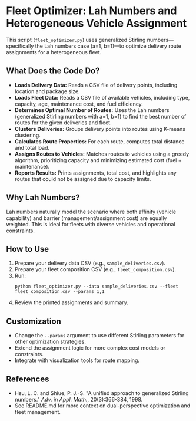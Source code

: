 # Fleet Optimizer: Lah Numbers and Heterogeneous Vehicle Assignment

This script (`fleet_optimizer.py`) uses generalized Stirling numbers—specifically the Lah numbers case (a=1, b=1)—to optimize delivery route assignments for a heterogeneous fleet.

## What Does the Code Do?

- **Loads Delivery Data:** Reads a CSV file of delivery points, including location and package size.
- **Loads Fleet Data:** Reads a CSV file of available vehicles, including type, capacity, age, maintenance cost, and fuel efficiency.
- **Determines Optimal Number of Routes:** Uses the Lah numbers (generalized Stirling numbers with a=1, b=1) to find the best number of routes for the given deliveries and fleet.
- **Clusters Deliveries:** Groups delivery points into routes using K-means clustering.
- **Calculates Route Properties:** For each route, computes total distance and total load.
- **Assigns Routes to Vehicles:** Matches routes to vehicles using a greedy algorithm, prioritizing capacity and minimizing estimated cost (fuel + maintenance).
- **Reports Results:** Prints assignments, total cost, and highlights any routes that could not be assigned due to capacity limits.

## Why Lah Numbers?

Lah numbers naturally model the scenario where both affinity (vehicle capability) and barrier (management/assignment cost) are equally weighted. This is ideal for fleets with diverse vehicles and operational constraints.

## How to Use

1. Prepare your delivery data CSV (e.g., `sample_deliveries.csv`).
2. Prepare your fleet composition CSV (e.g., `fleet_composition.csv`).
3. Run:
   ```
   python fleet_optimizer.py --data sample_deliveries.csv --fleet fleet_composition.csv --params 1,1
   ```
4. Review the printed assignments and summary.

## Customization

- Change the `--params` argument to use different Stirling parameters for other optimization strategies.
- Extend the assignment logic for more complex cost models or constraints.
- Integrate with visualization tools for route mapping.

## References

- Hsu, L. C. and Shiue, P. J.-S. "A unified approach to generalized Stirling numbers." *Adv. in Appl. Math.*, 20(3):366-384, 1998.
- See README.md for more context on dual-perspective optimization and fleet management.
